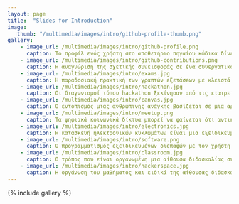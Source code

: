 ```yaml
---
layout: page
title:  "Slides for Introduction"
image:
   thumb: "/multimedia/images/intro/github-profile-thumb.png"
gallery:
    - image_url: /multimedia/images/intro/github-profile.png
      caption: Το προφίλ ενός χρήστη στο αποθετήριο πηγαίου κώδικα δίνει μια εποπτική εικόνα της ποιότητας και της ποσότητας της συνεισφοράς του σε συνεργατικά έργα, και μπορεί να αποτελέσει μοντέλο για τη βελτίωση της πιστοποίησης που δίνουν τα μαθήματα και οι σχολές.
    - image_url: /multimedia/images/intro/github-contributions.png
      caption: Η αναγνώριση της σχετικής συνεισφοράς σε ένα συνεργατικό έργο έχει μεγάλη σημασία γιατί τα περισσότερα έργα και επαγγελματικές δραστηριότητες της σύγχρονης οικονομίας είναι συνεργατικά. Eπομένως, οι ατομικές επιδόσεις σε επιμέρους μαθήματα δε δίνουν αντιπροσωπευτική εικόνα των δεξιοτήτων ενός εκπαιδευόμενου.
    - image_url: /multimedia/images/intro/exams.jpg
      caption: Η παραδοσιακή πρακτική των γραπτών εξετάσεων με κλειστά βιβλία είναι το αντίθετο της σύγχρονης κοινωνικής και οικονομικής πρακτικής όπου προσπαθούμε να μοιραστούμε όσο γίνεται περισσότερα από αυτά που ξέρουμε με στόχο τη συνεισφορά σε ένα σύνολο γνώσης και έργου.
    - image_url: /multimedia/images/intro/hackathon.jpg
      caption: Οι διαγωνισμοί τύπου hackathon ξεκίνησαν από τις εταιρείες νέας τεχνολογίας ως ένας τρόπος να παροτρύνουν το προσωπικό τους και εξωτερικούς συνεργάτες να αναπτύξουν έργα πολύ διαφορετικών κατευθύνσεων, αλλά στην πορεία έχουν αναδειχθεί και σε έναν αποτελεσματικό τρόπο προσλήψεων και δημιουργίας ομάδων.
    - image_url: /multimedia/images/intro/canvas.jpg
      caption: Ο εντοπισμός μιας ανθρώπινης ανάγκης βασίζεται σε μια αρχική υπόθεση, η οποία αλλάζει συνέχεια μέσα από επαναληπτικές δοκιμές με τους πιθανούς αποδέκτες και η οποία περιλαμβάνει μια περιγραφή όλων των παραγόντων που επηρεάζουν την παραγωγή και διανομή της νέας υπηρεσίας.
    - image_url: /multimedia/images/intro/meetup.png
      caption: Τα ψηφιακά κοινωνικά δίκτυα μπορεί να φαίνεται ότι αντικαθιστούν τα πραγματικά, αλλά υπάρχουν και περιπτώσεις όπου τα ψηφιακά εργαλεία απλά διευκολύνουν τις πραγματικές συναντήσεις ομάδων που αυτό-οργανώνονται δυναμικά γύρω από έναν κοινό σκοπό ή με κοινό ενδιαφέρον. Η πρακτική αυτή μειώνει την ανάγκη για μεγάλες, διαχρονικά σταθερές, ιεραρχικές οργανώσεις.
    - image_url: /multimedia/images/intro/electronics.jpg
      caption: Η κατασκευή ηλεκτρονικών κυκλωμάτων είναι μια εξειδικευμένη εργασία και απαιτεί ειδικές δεξιότητες, αλλά υπάρχουν πολλά εργαλεία που μειώνουν τα εμπόδια χρήσης αυτής της τεχνολογίας υλικού, ακόμη και για αρχάριους χρήστες.
    - image_url: /multimedia/images/intro/software.png
      caption: Ο προγραμματισμός εξειδικευμένων διεπαφών με τον χρήστη ήταν μια εξειδικευμένη εργασία που απαιτούσε γνώσεις τόσο υλικού όσο και λογισμικού υπολογιστών, όμως πλέον υπάρχουν εργαλεία που διευκολύνουν και αυτήν την εργασία.
    - image_url: /multimedia/images/intro/classroom.jpg
      caption: Ο τρόπος που είναι οργανωμένη μια αίθουσα διδασκαλίας συνήθως ανταποκρίνεται στον τρόπο που είναι οργανωμένη η οικονομική παραγωγή, οπότε διαπιστώνουμε ότι η ιεραρχικά δομημένη, παραδοσιακή αίθουσα διδασκαλίας αντικατοπτρίζει το τρέχον μοντέλο οργάνωσης της παραγωγής, που όμως σήμερα βρίσκεται σε μεταβατικό στάδιο.
    - image_url: /multimedia/images/intro/hackerspace.jpg
      caption: Η οργάνωση του μαθήματος και ειδικά της αίθουσας διδασκαλίας μπορεί να γίνει σύμφωνα με τις πρακτικές των hacker/makerspace.
---
```



{% include gallery %}
